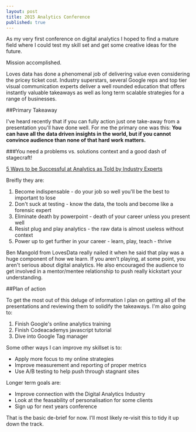 ```yaml
---
layout: post
title: 2015 Analytics Conference
published: true
---
```




As my very first conference on digital analytics I hoped to find a mature field where I could test my skill set and get some creative ideas for the future. 

Mission accomplished. 

Loves data has done a phenomenal job of delivering value even considering the pricey ticket cost. Industry superstars, several Google reps and top tier visual communication experts deliver a well rounded education that offers instantly valuable takeaways as well as long term scalable strategies for a range of businesses. 

##Primary Takeaway

I've heard recently that if you can fully action just one take-away from a presentation you'll have done well. For me the primary one was this: **You can have all the data driven insights in the world, but if you cannot convince audience than none of that hard work matters.**

###You need a problems vs. solutions context and a good dash of stagecraft!

[5 Ways to be Successful at Analytics as Told by Industry Experts](http://www.lovesdata.com/blog/2015/5-ways-to-be-successful-at-analytics-as-told-by-industry-experts/#.VfK-xlOqqko)

Breifly they are:

1. Become indispensable - do your job so well you'll be the best to important to lose
2. Don't suck at testing - know the data, the tools and become like a forensic expert
3. Eliminate death by powerpoint - death of your career unless you present well
4. Resist plug and play analytics - the raw data is almost useless without context
5. Power up to get further in your career - learn, play, teach - thrive

Ben Mangold from LovesData really nailed it when he said that play was a huge component of how we learn. If you aren't playing, at some point, you aren't serious about digital analytics. He also encouraged the audience to get involved in a mentor/mentee relationship to push really kickstart your understanding.

##Plan of action

To get the most out of this deluge of information I plan on getting all of the presentations and reviewing them to solidify the takeaways. I'm also going to:
1. Finish Google's online analytics training
2. Finish Codeacademys javascript tutorial
3. Dive into Google Tag manager

Some other ways I can improve my skillset is to:
- Apply more focus to my online strategies
- Improve measurement and reporting of proper metrics
- Use A/B testing to help push through stagnant sites

Longer term goals are:
- Improve connection with the Digital Analytics Industry
- Look at the feasability of personalisation for some clients
- Sign up for next years conference

That is the basic de-brief for now. I'll most likely re-visit this to tidy it up down the track.
